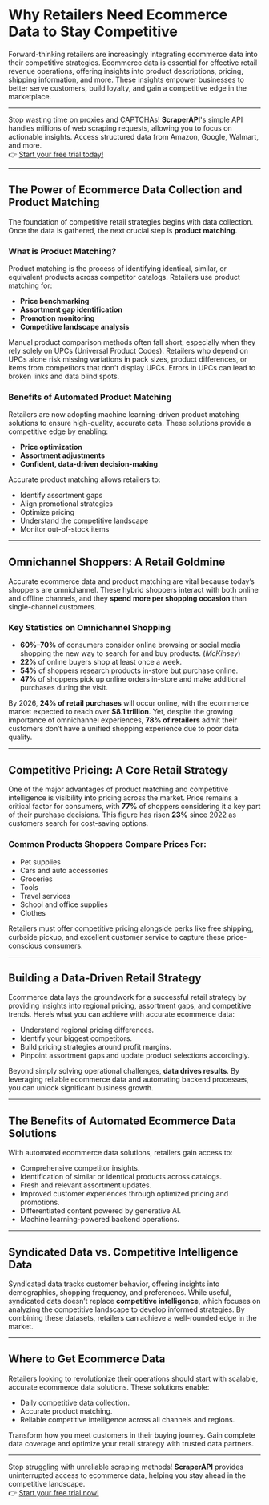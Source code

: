 # Why Retailers Need Ecommerce Data to Stay Competitive

Forward-thinking retailers are increasingly integrating ecommerce data into their competitive strategies. Ecommerce data is essential for effective retail revenue operations, offering insights into product descriptions, pricing, shipping information, and more. These insights empower businesses to better serve customers, build loyalty, and gain a competitive edge in the marketplace.

---

Stop wasting time on proxies and CAPTCHAs! **ScraperAPI**'s simple API handles millions of web scraping requests, allowing you to focus on actionable insights. Access structured data from Amazon, Google, Walmart, and more.  
👉 [Start your free trial today!](https://bit.ly/Scraperapi)

---

## The Power of Ecommerce Data Collection and Product Matching

The foundation of competitive retail strategies begins with data collection. Once the data is gathered, the next crucial step is **product matching**.

### What is Product Matching?

Product matching is the process of identifying identical, similar, or equivalent products across competitor catalogs. Retailers use product matching for:

- **Price benchmarking**
- **Assortment gap identification**
- **Promotion monitoring**
- **Competitive landscape analysis**

Manual product comparison methods often fall short, especially when they rely solely on UPCs (Universal Product Codes). Retailers who depend on UPCs alone risk missing variations in pack sizes, product differences, or items from competitors that don't display UPCs. Errors in UPCs can lead to broken links and data blind spots.

### Benefits of Automated Product Matching

Retailers are now adopting machine learning-driven product matching solutions to ensure high-quality, accurate data. These solutions provide a competitive edge by enabling:

- **Price optimization**
- **Assortment adjustments**
- **Confident, data-driven decision-making**

Accurate product matching allows retailers to:

- Identify assortment gaps  
- Align promotional strategies  
- Optimize pricing  
- Understand the competitive landscape  
- Monitor out-of-stock items  

---

## Omnichannel Shoppers: A Retail Goldmine

Accurate ecommerce data and product matching are vital because today’s shoppers are omnichannel. These hybrid shoppers interact with both online and offline channels, and they **spend more per shopping occasion** than single-channel customers.

### Key Statistics on Omnichannel Shopping

- **60%–70%** of consumers consider online browsing or social media shopping the new way to search for and buy products. (*McKinsey*)
- **22%** of online buyers shop at least once a week.
- **54%** of shoppers research products in-store but purchase online.
- **47%** of shoppers pick up online orders in-store and make additional purchases during the visit.

By 2026, **24% of retail purchases** will occur online, with the ecommerce market expected to reach over **$8.1 trillion**. Yet, despite the growing importance of omnichannel experiences, **78% of retailers** admit their customers don’t have a unified shopping experience due to poor data quality.

---

## Competitive Pricing: A Core Retail Strategy

One of the major advantages of product matching and competitive intelligence is visibility into pricing across the market. Price remains a critical factor for consumers, with **77%** of shoppers considering it a key part of their purchase decisions. This figure has risen **23%** since 2022 as customers search for cost-saving options.

### Common Products Shoppers Compare Prices For:

- Pet supplies  
- Cars and auto accessories  
- Groceries  
- Tools  
- Travel services  
- School and office supplies  
- Clothes  

Retailers must offer competitive pricing alongside perks like free shipping, curbside pickup, and excellent customer service to capture these price-conscious consumers.

---

## Building a Data-Driven Retail Strategy

Ecommerce data lays the groundwork for a successful retail strategy by providing insights into regional pricing, assortment gaps, and competitive trends. Here’s what you can achieve with accurate ecommerce data:

- Understand regional pricing differences.  
- Identify your biggest competitors.  
- Build pricing strategies around profit margins.  
- Pinpoint assortment gaps and update product selections accordingly.  

Beyond simply solving operational challenges, **data drives results**. By leveraging reliable ecommerce data and automating backend processes, you can unlock significant business growth.

---

## The Benefits of Automated Ecommerce Data Solutions

With automated ecommerce data solutions, retailers gain access to:

- Comprehensive competitor insights.  
- Identification of similar or identical products across catalogs.  
- Fresh and relevant assortment updates.  
- Improved customer experiences through optimized pricing and promotions.  
- Differentiated content powered by generative AI.  
- Machine learning-powered backend operations.  

---

## Syndicated Data vs. Competitive Intelligence Data

Syndicated data tracks customer behavior, offering insights into demographics, shopping frequency, and preferences. While useful, syndicated data doesn’t replace **competitive intelligence**, which focuses on analyzing the competitive landscape to develop informed strategies. By combining these datasets, retailers can achieve a well-rounded edge in the market.

---

## Where to Get Ecommerce Data

Retailers looking to revolutionize their operations should start with scalable, accurate ecommerce data solutions. These solutions enable:

- Daily competitive data collection.  
- Accurate product matching.  
- Reliable competitive intelligence across all channels and regions.  

Transform how you meet customers in their buying journey. Gain complete data coverage and optimize your retail strategy with trusted data partners.

---

Stop struggling with unreliable scraping methods! **ScraperAPI** provides uninterrupted access to ecommerce data, helping you stay ahead in the competitive landscape.  
👉 [Start your free trial now!](https://bit.ly/Scraperapi)
